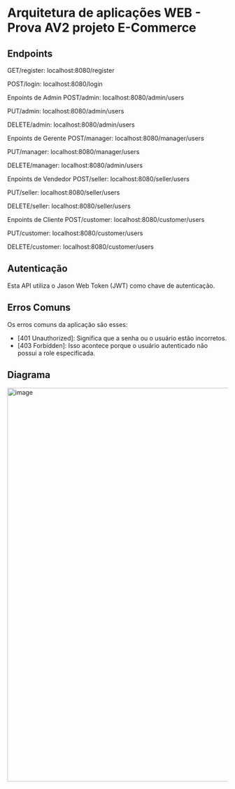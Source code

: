 # Arquitetura de aplicações WEB - Prova AV2 projeto E-Commerce

## Endpoints

GET/register: localhost:8080/register

POST/login: localhost:8080/login

Enpoints de Admin
POST/admin: localhost:8080/admin/users

PUT/admin: localhost:8080/admin/users

DELETE/admin: localhost:8080/admin/users

Enpoints de Gerente
POST/manager: localhost:8080/manager/users

PUT/manager: localhost:8080/manager/users

DELETE/manager: localhost:8080/admin/users

Enpoints de Vendedor
POST/seller: localhost:8080/seller/users

PUT/seller: localhost:8080/seller/users

DELETE/seller: localhost:8080/seller/users

Enpoints de Cliente
POST/customer: localhost:8080/customer/users

PUT/customer: localhost:8080/customer/users

DELETE/customer: localhost:8080/customer/users


## Autenticação

Esta API utiliza o Jason Web Token (JWT) como chave de autenticação.

## Erros Comuns

Os erros comuns da aplicação são esses:

- [401 Unauthorized]: Significa que a senha ou o usuário estão incorretos.
- [403 Forbidden]: Isso acontece porque o usuário autenticado não possui a role especificada.

## Diagrama

<img width="900" alt="image" src="images\diagrama.png">


